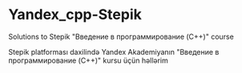 # Yandex_cpp-Stepik
Solutions to Stepik "Введение в программирование (C++)" course


Stepik platforması daxilində Yandex Akademiyanın "Введение в программирование (C++)" kursu üçün həllərim
